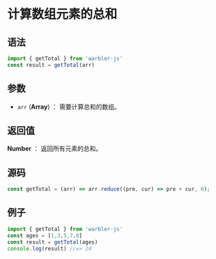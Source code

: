<!--
 * @Author: 一尾流莺
 * @Description:计算数组元素的总和
 * @Date: 2021-09-13 17:26:25
 * @LastEditTime: 2021-09-17 18:12:57
 * @FilePath: \warblerjs-guide\docs\guide\array\getTotal.md
-->

# 计算数组元素的总和

## 语法

```js
import { getTotal } from 'warbler-js'
const result = getTotal(arr)
```

## 参数

- `arr` (**Array**) ： 需要计算总和的数组。

## 返回值

**Number** ： 返回所有元素的总和。

## 源码

```js
const getTotal = (arr) => arr.reduce((pre, cur) => pre + cur, 0);
```

## 例子

```js
import { getTotal } from 'warbler-js'
const ages = [1,3,5,7,8]
const result = getTotal(ages)
console.log(result) //=> 24
```